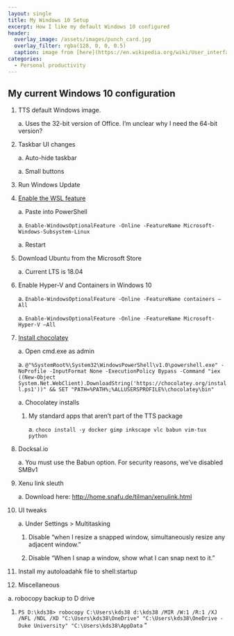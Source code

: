 ```yaml
---
layout: single
title: My Windows 10 Setup
excerpt: How I like my default Windows 10 configured
header:
  overlay_image: /assets/images/punch_card.jpg
  overlay_filter: rgba(128, 0, 0, 0.5)
  caption: image from [here](https://en.wikipedia.org/wiki/User_interface)
categories:
  - Personal productivity
---
```


## My current Windows 10 configuration

1. TTS default Windows image.

    a. Uses the 32-bit version of Office. I’m unclear why I need the 64-bit version?

1. Taskbar UI changes

    a. Auto-hide taskbar

    a. Small buttons

1. Run Windows Update

1. [Enable the WSL feature](https://docs.microsoft.com/en-us/windows/wsl/install-win10 "Enable the WSL feature")

    a. Paste into PowerShell

    a. `Enable-WindowsOptionalFeature -Online -FeatureName Microsoft-Windows-Subsystem-Linux`

    a. Restart

1. Download Ubuntu from the Microsoft Store

    a. Current LTS is 18.04

1. Enable Hyper-V and Containers in Windows 10

    a. `Enable-WindowsOptionalFeature -Online -FeatureName containers –All`

    a. `Enable-WindowsOptionalFeature -Online -FeatureName Microsoft-Hyper-V –All`

1. [Install chocolatey](https://chocolatey.org/docs/installation#installing-chocolatey "Install chocolatey") 

    a. Open cmd.exe as admin

    a. `@"%SystemRoot%\System32\WindowsPowerShell\v1.0\powershell.exe" -NoProfile -InputFormat None -ExecutionPolicy Bypass -Command "iex ((New-Object System.Net.WebClient).DownloadString('https://chocolatey.org/install.ps1'))" && SET "PATH=%PATH%;%ALLUSERSPROFILE%\chocolatey\bin"`

    a. Chocolatey installs

      1. My standard apps that aren’t part of the TTS package

          a. `choco install -y docker gimp inkscape vlc babun vim-tux python`

1. Docksal.io

    a. You must use the Babun option. For security reasons, we’ve disabled SMBv1

1. Xenu link sleuth

    a. Download here: http://home.snafu.de/tilman/xenulink.html

1. UI tweaks

    a. Under Settings > Multitasking

      1. Disable “when I resize a snapped window, simultaneously resize any adjacent window.”

      1. Disable “When I snap a window, show what I can snap next to it.” 

1. Install my autoloadahk file to shell:startup

1. Miscellaneous

  a. robocopy backup to D drive

   1. `PS D:\kds38> robocopy C:\Users\kds38 d:\kds38 /MIR /W:1 /R:1 /XJ /NFL /NDL /XD "C:\Users\kds38\OneDrive" "C:\Users\kds38\OneDrive - Duke University" "C:\Users\kds38\AppData`
"
